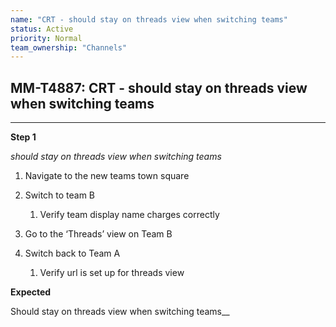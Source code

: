 ```yaml
---
name: "CRT - should stay on threads view when switching teams"
status: Active
priority: Normal
team_ownership: "Channels"
---
```


## MM-T4887: CRT - should stay on threads view when switching teams

---

**Step 1**

_should stay on threads view when switching teams_

1. Navigate to the new teams town square

2. Switch to team B

   1. Verify team display name charges correctly

3. Go to the ‘Threads’ view on Team B

4. Switch back to Team A

   1. Verify url is set up for threads view

**Expected**

Should stay on threads view when switching teams__
